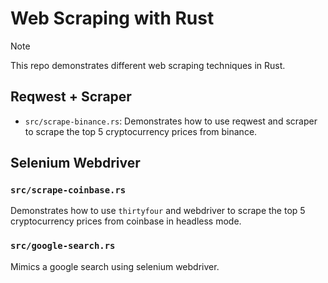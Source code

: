 # Web Scraping with Rust

> [!NOTE]  
> This repo demonstrates different web scraping techniques in Rust.

## Reqwest + Scraper

- `src/scrape-binance.rs`: Demonstrates how to use reqwest and scraper to scrape the top 5 cryptocurrency prices from binance.

## Selenium Webdriver

### `src/scrape-coinbase.rs`

Demonstrates how to use `thirtyfour` and webdriver to scrape the top 5 cryptocurrency prices from coinbase in headless mode.

### `src/google-search.rs`

Mimics a google search using selenium webdriver.